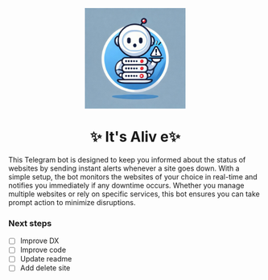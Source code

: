 
<p align="center">
  <img src="docs/bot_logo.jpg" width="200px" align="center" alt="Zod logo" />
  <h1 align="center">✨ It's Aliv e✨</h1>
</p>

This Telegram bot is designed to keep you informed about the status of websites by sending instant alerts whenever a site goes down.
With a simple setup, the bot monitors the websites of your choice in real-time and notifies you immediately if any downtime occurs. Whether you manage multiple websites or rely on specific services, this bot ensures you can take prompt action to minimize disruptions.

### Next steps
- [ ] Improve DX
- [ ] Improve code
- [ ] Update readme
- [ ] Add delete site
